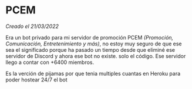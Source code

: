 # PCEM

*Creado el 21/03/2022*

Era un bot privado para mi servidor de promoción PCEM *(Promoción, Comunicación, Entretenimiento y más)*, no estoy muy seguro de que ese sea el significado porque ha pasado un tiempo desde que eliminé ese servidor de Discord y ahora ese bot no existe. solo el código.
Ese servidor llego a contar con +6400 miembros.

Es la verción de pijamas por que tenia multiples cuantas en Heroku para poder hostear 24/7 el bot
